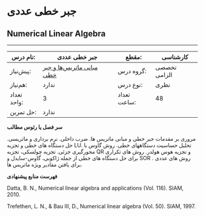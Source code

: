 # جبر خطی عددی
## Numerical Linear Algebra
_______________________________________________________________________________
| نام درس:    | جبر خطی عددی                                                                         | مقطع:       | کارشناسی     |
| ----------- | ------------------------------------------------------------------------------------ | ----------- | ------------ |
| پیش‌نیاز:   | [مبانی ماتریس‌ها و جبر خطی](../mandatory/Foundation-of-Matrix-and-Linear-Algebra.md) | گروه درس:   | تخصصی الزامی |
| هم‌نیاز:    | ندارد                                                                                | نوع درس:    | نظری         |
| تعداد واحد: | 3                                                                                    | تعداد ساعت: | 48           |
| حل تمرین:   |  ندارد                                                                               |             |              |

**سر فصل یا رئوس مطالب**

مروری بر مقدمات جبر خطی و مبانی ماتریس ها. ضرب داخلی. نرم برداری و ماتریسی. حل دستگاه های خطی و تجزیه LU. تحلیل حساسیت دستگاههای خطی. روش گاوس با محورگیری جزئی. تجزیه چولسکی، تجزیه QR و تجزیه هوس هولدر. روش های تکراری برای حل دستگاه های خطی از جمله ژاکوبی، گاوس-سایدل و SOR . روش های عددی برای یافتن مقادیر ویژه ماتریس ها.

**فهرست منابع پیشنهادی**

Datta, B. N., Numerical linear algebra and applications (Vol. 116). SIAM, 2010.

Trefethen, L. N., & Bau III, D., Numerical linear algebra (Vol. 50). SIAM, 1997.

